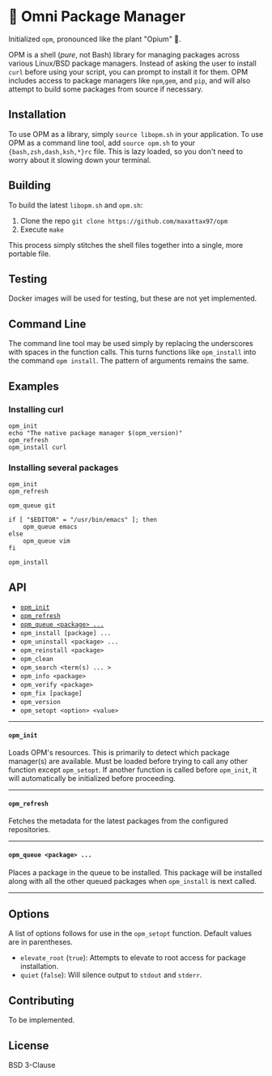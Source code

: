 # 🌺 Omni Package Manager

Initialized `opm`, pronounced like the plant "Opium" 🌺.

OPM is a shell (_pure_, not Bash) library for managing packages across various Linux/BSD package managers. Instead of asking the user to install `curl` before using your script, you can prompt to install it for them.
OPM includes access to package managers like `npm`,`gem`, and `pip`, and will also attempt to build some packages from source if necessary.

## Installation

To use OPM as a library, simply `source libopm.sh` in your application.
To use OPM as a command line tool, add `source opm.sh` to your `{bash,zsh,dash,ksh,*}rc` file. This is lazy loaded, so you don't need to worry about it slowing down your terminal.

## Building

To build the latest `libopm.sh` and `opm.sh`:
 1. Clone the repo `git clone https://github.com/maxattax97/opm`
 2. Execute `make`

This process simply stitches the shell files together into a single, more portable file.

## Testing

Docker images will be used for testing, but these are not yet implemented.

## Command Line

The command line tool may be used simply by replacing the underscores with spaces in the function calls. This turns functions like `opm_install` into the command `opm install`. The pattern of arguments remains the same.

## Examples

### Installing curl

```
opm_init
echo "The native package manager $(opm_version)"
opm_refresh
opm_install curl
```

### Installing several packages

```
opm_init
opm_refresh

opm_queue git

if [ "$EDITOR" = "/usr/bin/emacs" ]; then
    opm_queue emacs
else
    opm_queue vim
fi

opm_install
```


## API
 * [`opm_init`](#opm_init)
 * [`opm_refresh`](#opm_refresh)
 * [`opm_queue <package> ...`](#opm_queue)
 * `opm_install [package] ...`
 * `opm_uninstall <package> ...`
 * `opm_reinstall <package>`
 * `opm_clean`
 * `opm_search <term(s) ... >`
 * `opm_info <package>`
 * `opm_verify <package>`
 * `opm_fix [package]`
 * `opm_version`
 * `opm_setopt <option> <value>`

-----
#### `opm_init`
Loads OPM's resources. This is primarily to detect which package manager(s) are available. Must be loaded before trying to call any other function except `opm_setopt`. If another function is called before `opm_init`, it will automatically be initialized before proceeding.

-----
#### `opm_refresh`
Fetches the metadata for the latest packages from the configured repositories.

-----
#### `opm_queue <package> ...`
Places a package in the queue to be installed. This package will be installed along with all the other queued packages when `opm_install` is next called.

-----

## Options
A list of options follows for use in the `opm_setopt` function. Default values are in parentheses.
 * `elevate_root` (`true`): Attempts to elevate to root access for package installation.
 * `quiet` (`false`): Will silence output to `stdout` and `stderr`.

## Contributing

To be implemented.

## License

BSD 3-Clause

